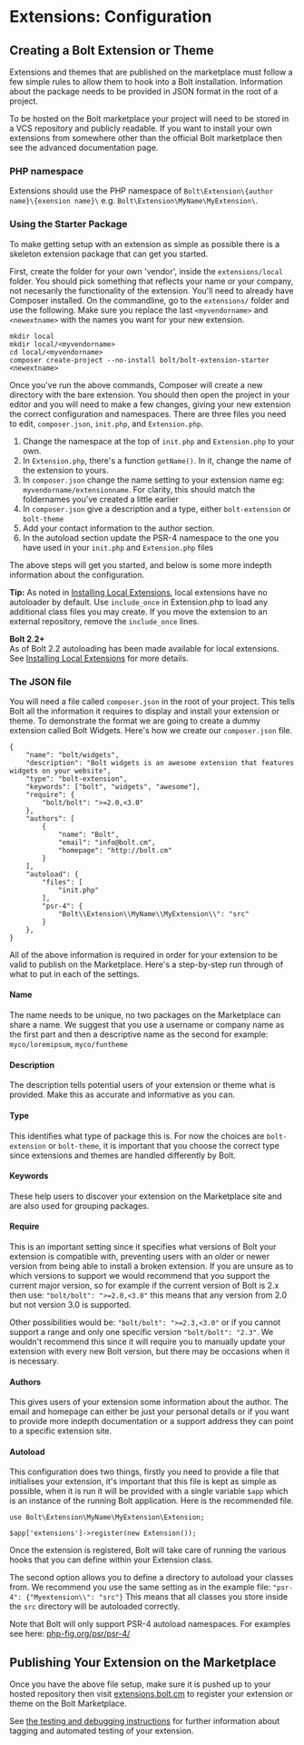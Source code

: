 Extensions: Configuration
=========================

## Creating a Bolt Extension or Theme

Extensions and themes that are published on the marketplace must follow a few
simple rules to allow them to hook into a Bolt installation. Information about
the package needs to be provided in JSON format in the root of a project.

To be hosted on the Bolt marketplace your project will need to be stored in a
VCS repository and publicly readable. If you want to install your own extensions
from somewhere other than the official Bolt marketplace then see the advanced
documentation page.

### PHP namespace

Extensions should use the PHP namespace of `Bolt\Extension\{author name}\{exension name}\`
e.g. `Bolt\Extension\MyName\MyExtension\`.

### Using the Starter Package

To make getting setup with an extension as simple as possible there is a
skeleton extension package that can get you started.

First, create the folder for your own 'vendor', inside the `extensions/local`
folder. You should pick something that reflects your name or your company, not
necesarily the functionality of the extension. You'll need to already have
Composer installed. On the commandline, go to the `extensions/` folder and use
the following. Make sure you replace the last `<myvendorname>` and
`<newextname>` with the names you want for your new extension.

```
mkdir local
mkdir local/<myvendorname>
cd local/<myvendorname>
composer create-project --no-install bolt/bolt-extension-starter <newextname>
```

Once you've run the above commands, Composer will create a new directory with
the bare extension. You should then open the project in your editor and you will
need to make a few changes, giving your new extension the correct configuration
and namespaces. There are three files you need to edit, `composer.json`,
`init.php`, and `Extension.php`.

 1. Change the namespace at the top of `init.php` and `Extension.php` to your
    own.
 2. In `Extension.php`, there's a function `getName()`. In it, change the name
    of the extension to yours.
 3. In `composer.json` change the name setting to your extension name eg:
    `myvendorname/extensionname`. For clarity, this should match the foldernames
    you've created a little earlier
 4. In `composer.json` give a description and a type, either `bolt-extension` or
    `bolt-theme`
 5. Add your contact information to the author section.
 6. In the autoload section update the PSR-4 namespace to the one you have used
    in your `init.php` and `Extension.php` files

The above steps will get you started, and below is some more indepth information
about the configuration.

<p class="note"><strong>Tip:</strong> As noted in <a href="/howto/installing-local-extensions">Installing Local Extensions</a>, local extensions have no autoloader by default. Use <code>include_once</code> in Extension.php to load any additional class files you may create. If you move the extension to an external repository, remove the <code>include_once</code> lines.</p>

<p class="meta">
    <strong>Bolt 2.2+</strong><br>
    As of Bolt 2.2 autoloading has been made available for local extensions. See <a href="/howto/installing-local-extensions">Installing Local Extensions</a> for more details.
</p>

### The JSON file

You will need a file called `composer.json` in the root of your project. This
tells Bolt all the information it requires to display and install your extension
or theme. To demonstrate the format we are going to create a dummy extension
called Bolt Widgets. Here's how we create our `composer.json` file.

```
{
    "name": "bolt/widgets",
    "description": "Bolt widgets is an awesome extension that features widgets on your website",
    "type": "bolt-extension",
    "keywords": ["bolt", "widgets", "awesome"],
    "require": {
        "bolt/bolt": ">=2.0,<3.0"
    },
    "authors": [
        {
            "name": "Bolt",
            "email": "info@bolt.cm",
            "homepage": "http://bolt.cm"
        }
    ],
    "autoload": {
        "files": [
            "init.php"
        ],
        "psr-4": {
            "Bolt\\Extension\\MyName\\MyExtension\\": "src"
        }
    },
}
```


All of the above information is required in order for your extension to be valid
to publish on the Marketplace. Here's a step-by-step run through of what to put
in each of the settings.

#### Name
The name needs to be unique, no two packages on the Marketplace can share a
name. We suggest that you use a username or company name as the first part and
then a descriptive name as the second for example: `myco/loremipsum`,
`myco/funtheme`

#### Description
The description tells potential users of your extension or theme what is
provided. Make this as accurate and informative as you can.

#### Type
This identifies what type of package this is. For now the choices are `bolt-
extension` or `bolt-theme`, it is important that you choose the correct type
since extensions and themes are handled differently by Bolt.

#### Keywords
These help users to discover your extension on the Marketplace site and are also
used for grouping packages.

#### Require
This is an important setting since it specifies what versions of Bolt your
extension is compatible with, preventing users with an older or newer version
from being able to install a broken extension. If you are unsure as to which
versions to support we would recommend that you support the current major
version, so for example if the current version of Bolt is 2.x then use:
`"bolt/bolt": ">=2.0,<3.0"` this means that any version from 2.0 but not version
3.0 is supported.

Other possibilities would be: `"bolt/bolt": ">=2.3,<3.0"` or if you cannot
support a range and only one specific version `"bolt/bolt": "2.3"`. We wouldn't
recommend this since it will require you to manually update your extension with
every new Bolt version, but there may be occasions when it is necessary.

#### Authors
This gives users of your extension some information about the author. The email
and homepage can either be just your personal details or if you want to provide
more indepth documentation or a support address they can point to a specific
extension site.

#### Autoload
This configuration does two things, firstly you need to provide a file that
initialises your extension, it's important that this file is kept as simple as
possible, when it is run it will be provided with a single variable `$app` which
is an instance of the running Bolt application. Here is the recommended file.

```
use Bolt\Extension\MyName\MyExtension\Extension;

$app['extensions']->register(new Extension());
```

Once the extension is registered, Bolt will take care of running the various
hooks that you can define within your Extension class.

The second option allows you to define a directory to autoload your classes
from. We recommend you use the same setting as in the example file:
`"psr-4": {"Myextension\\": "src"}` This means that all classes you store inside
the `src` directory will be autoloaded correctly.

Note that Bolt will only support PSR-4 autoload namespaces. For examples see
here: [php-fig.org/psr/psr-4/](http://www.php-fig.org/psr/psr-4/)


## Publishing Your Extension on the Marketplace

Once you have the above file setup, make sure it is pushed up to your hosted
repository then visit [extensions.bolt.cm](http://extensions.bolt.cm) to
register your extension or theme on the Bolt Marketplace.

See [the testing and debugging instructions](/extensions/testing) for
further information about tagging and automated testing of your extension.
